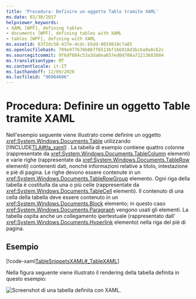 ```yaml
---
title: 'Procedura: Definire un oggetto Table tramite XAML'
ms.date: 03/30/2017
helpviewer_keywords:
- XAML [WPF], defining tables
- documents [WPF], defining tables with XAML
- tables [WPF], defining with XAML
ms.assetid: 83f2dc58-437e-4cdc-b5dd-0019810c7a85
ms.openlocfilehash: 709e977670b867f6513bf166918d3bcba0a8c62c
ms.sourcegitcommit: 9f6df084c53a3da0ea657ed0d708a72213683084
ms.translationtype: MT
ms.contentlocale: it-IT
ms.lasthandoff: 12/09/2020
ms.locfileid: "96964606"
---
```

# <a name="how-to-define-a-table-with-xaml"></a>Procedura: Definire un oggetto Table tramite XAML
Nell'esempio seguente viene illustrato come definire un oggetto <xref:System.Windows.Documents.Table> utilizzando [!INCLUDE[TLA#tla_xaml](../../../includes/tlasharptla-xaml-md.md)] .  La tabella di esempio contiene quattro colonne (rappresentate da <xref:System.Windows.Documents.TableColumn> elementi) e varie righe (rappresentate da <xref:System.Windows.Documents.TableRow> elementi) contenenti dati, nonché informazioni relative a titolo, intestazione e piè di pagina.  Le righe devono essere contenute in un <xref:System.Windows.Documents.TableRowGroup> elemento.  Ogni riga della tabella è costituita da una o più celle (rappresentate da <xref:System.Windows.Documents.TableCell> elementi).  Il contenuto di una cella della tabella deve essere contenuto in un <xref:System.Windows.Documents.Block> elemento; in questo caso <xref:System.Windows.Documents.Paragraph> vengono usati gli elementi.  La tabella ospita anche un collegamento ipertestuale (rappresentato dall' <xref:System.Windows.Documents.Hyperlink> elemento) nella riga del piè di pagina.  
  
## <a name="example"></a>Esempio  
 [!code-xaml[TableSnippetsXAML#_TableXAML](~/samples/snippets/csharp/VS_Snippets_Wpf/TableSnippetsXAML/CS/Window1.xaml#_tablexaml)]  
  
 Nella figura seguente viene illustrato il rendering della tabella definita in questo esempio:  
  
 ![Screenshot di una tabella definita con XAML.](./media/how-to-define-a-table-with-xaml/planetary-information-xaml-table.png)
